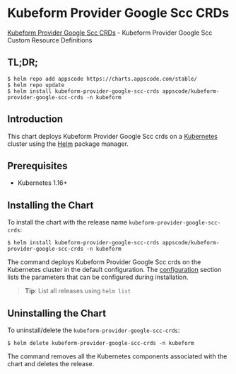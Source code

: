 # Kubeform Provider Google Scc CRDs

[Kubeform Provider Google Scc CRDs](https://github.com/kubeform) - Kubeform Provider Google Scc Custom Resource Definitions

## TL;DR;

```console
$ helm repo add appscode https://charts.appscode.com/stable/
$ helm repo update
$ helm install kubeform-provider-google-scc-crds appscode/kubeform-provider-google-scc-crds -n kubeform
```

## Introduction

This chart deploys Kubeform Provider Google Scc crds on a [Kubernetes](http://kubernetes.io) cluster using the [Helm](https://helm.sh) package manager.

## Prerequisites

- Kubernetes 1.16+

## Installing the Chart

To install the chart with the release name `kubeform-provider-google-scc-crds`:

```console
$ helm install kubeform-provider-google-scc-crds appscode/kubeform-provider-google-scc-crds -n kubeform
```

The command deploys Kubeform Provider Google Scc crds on the Kubernetes cluster in the default configuration. The [configuration](#configuration) section lists the parameters that can be configured during installation.

> **Tip**: List all releases using `helm list`

## Uninstalling the Chart

To uninstall/delete the `kubeform-provider-google-scc-crds`:

```console
$ helm delete kubeform-provider-google-scc-crds -n kubeform
```

The command removes all the Kubernetes components associated with the chart and deletes the release.


